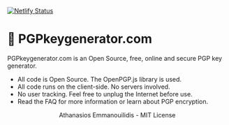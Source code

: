[![Netlify Status](https://api.netlify.com/api/v1/badges/515602da-89ff-4544-8c53-5c93fd40a9b0/deploy-status)](https://app.netlify.com/sites/radiant-sawine-0c6e3c/deploys)
# 🔑 PGPkeygenerator.com

PGPkeygenerator.com is an Open Source, free, online and secure PGP key generator.

- All code is Open Source. The OpenPGP.js library is used.
- All code runs on the client-side. No servers involved.
- No user tracking. Feel free to unplug the Internet before use.
- Read the FAQ for more information or learn about PGP encryption.

<div align="center">
Athanasios Emmanouilidis - MIT License
</div>
